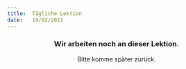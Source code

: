 ```yaml
---
title:  Tägliche Lektion
date:   19/02/2021
---
```


### <center>Wir arbeiten noch an dieser Lektion.</center>
<center>Bitte komme später zurück.</center>